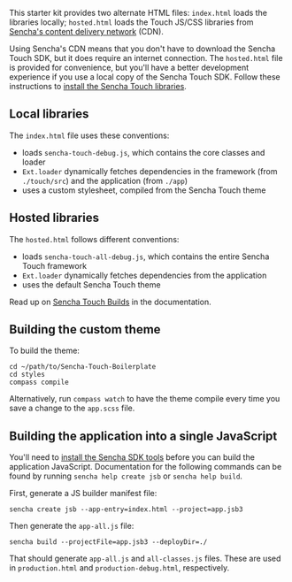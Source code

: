 This starter kit provides two alternate HTML files: `index.html` loads the libraries locally; `hosted.html` loads the Touch JS/CSS libraries from [Sencha's content delivery network][cdn] (CDN).

Using Sencha's CDN means that you don't have to download the Sencha Touch SDK, but it does require an internet connection. The `hosted.html` file is provided for convenience, but you'll have a better development experience if you use a local copy of the Sencha Touch SDK. Follow these instructions to [install the Sencha Touch libraries][installation].

## Local libraries

The `index.html` file uses these conventions:

* loads `sencha-touch-debug.js`, which contains the core classes and loader
* `Ext.loader` dynamically fetches dependencies in the framework (from `./touch/src`) and the application (from `./app`)
* uses a custom stylesheet, compiled from the Sencha Touch theme

## Hosted libraries

The `hosted.html` follows different conventions:

* loads `sencha-touch-all-debug.js`, which contains the entire Sencha Touch framework
* `Ext.loader` dynamically fetches dependencies from the application
* uses the default Sencha Touch theme

Read up on [Sencha Touch Builds][builds] in the documentation.

## Building the custom theme

To build the theme:

    cd ~/path/to/Sencha-Touch-Boilerplate
    cd styles
    compass compile

Alternatively, run `compass watch` to have the theme compile every time you save a change to the `app.scss` file.

## Building the application into a single JavaScript

You'll need to [install the Sencha SDK tools][sencha-sdk] before you can build the application JavaScript. Documentation for the following commands can be found by running `sencha help create jsb` or `sencha help build`.

First, generate a JS builder manifest file:

    sencha create jsb --app-entry=index.html --project=app.jsb3

Then generate the `app-all.js` file:

    sencha build --projectFile=app.jsb3 --deployDir=./

That should generate `app-all.js` and `all-classes.js` files. These are used in `production.html` and `production-debug.html`, respectively.

[cdn]: http://cdn.sencha.io/
[installation]: https://github.com/nelstrom/Sencha-Touch-Boilerplate/tree/master/touch#readme
[builds]: http://docs.sencha.com/touch/2-0/#!/guide/building
[sencha-sdk]: http://www.sencha.com/products/sdk-tools